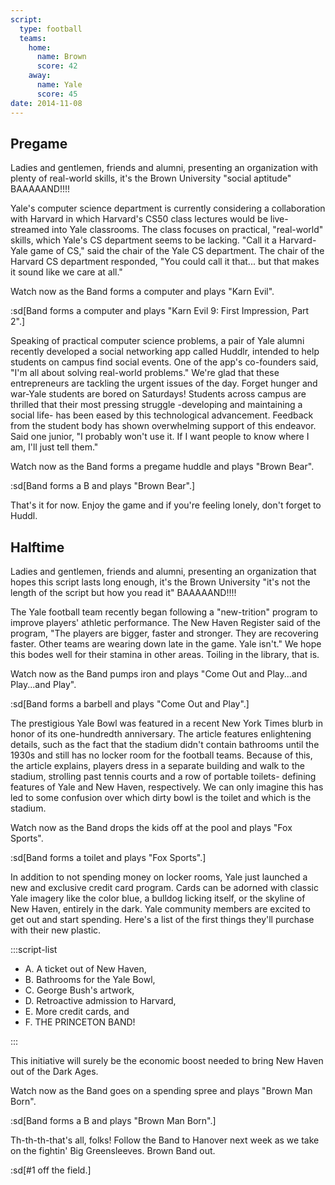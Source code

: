 ```yaml
---
script:
  type: football
  teams:
    home:
      name: Brown
      score: 42
    away:
      name: Yale
      score: 45
date: 2014-11-08
---
```


## Pregame

Ladies and gentlemen, friends and alumni, presenting an organization with plenty of real-world skills, it's the Brown University "social aptitude" BAAAAAND!!!!

Yale's computer science department is currently considering a collaboration with Harvard in which Harvard's CS50 class lectures would be live-streamed into Yale classrooms. The class focuses on practical, "real-world" skills, which Yale's CS department seems to be lacking. "Call it a Harvard-Yale game of CS," said the chair of the Yale CS department. The chair of the Harvard CS department responded, "You could call it that... but that makes it sound like we care at all."

Watch now as the Band forms a computer and plays "Karn Evil".

:sd[Band forms a computer and plays "Karn Evil 9: First Impression, Part 2".]

Speaking of practical computer science problems, a pair of Yale alumni recently developed a social networking app called Huddlr, intended to help students on campus find social events. One of the app's co-founders said, "I'm all about solving real-world problems." We're glad that these entrepreneurs are tackling the urgent issues of the day. Forget hunger and war-Yale students are bored on Saturdays! Students across campus are thrilled that their most pressing struggle -developing and maintaining a social life- has been eased by this technological advancement. Feedback from the student body has shown overwhelming support of this endeavor. Said one junior, "I probably won't use it. If I want people to know where I am, I'll just tell them."

Watch now as the Band forms a pregame huddle and plays "Brown Bear".

:sd[Band forms a B and plays "Brown Bear".]

That's it for now. Enjoy the game and if you're feeling lonely, don't forget to Huddl.

## Halftime

Ladies and gentlemen, friends and alumni, presenting an organization that hopes this script lasts long enough, it's the Brown University "it's not the length of the script but how you read it" BAAAAAND!!!!

The Yale football team recently began following a "new-trition" program to improve players' athletic performance. The New Haven Register said of the program, "The players are bigger, faster and stronger. They are recovering faster. Other teams are wearing down late in the game. Yale isn't." We hope this bodes well for their stamina in other areas. Toiling in the library, that is.

Watch now as the Band pumps iron and plays "Come Out and Play...and Play...and Play".

:sd[Band forms a barbell and plays "Come Out and Play".]

The prestigious Yale Bowl was featured in a recent New York Times blurb in honor of its one-hundredth anniversary. The article features enlightening details, such as the fact that the stadium didn't contain bathrooms until the 1930s and still has no locker room for the football teams. Because of this, the article explains, players dress in a separate building and walk to the stadium, strolling past tennis courts and a row of portable toilets- defining features of Yale and New Haven, respectively. We can only imagine this has led to some confusion over which dirty bowl is the toilet and which is the stadium.

Watch now as the Band drops the kids off at the pool and plays "Fox Sports".

:sd[Band forms a toilet and plays "Fox Sports".]

In addition to not spending money on locker rooms, Yale just launched a new and exclusive credit card program. Cards can be adorned with classic Yale imagery like the color blue, a bulldog licking itself, or the skyline of New Haven, entirely in the dark. Yale community members are excited to get out and start spending. Here's a list of the first things they'll purchase with their new plastic.

:::script-list

- A. A ticket out of New Haven,
- B. Bathrooms for the Yale Bowl,
- C. George Bush's artwork,
- D. Retroactive admission to Harvard,
- E. More credit cards, and
- F. THE PRINCETON BAND!

:::

This initiative will surely be the economic boost needed to bring New Haven out of the Dark Ages.

Watch now as the Band goes on a spending spree and plays "Brown Man Born".

:sd[Band forms a B and plays "Brown Man Born".]

Th-th-th-that's all, folks! Follow the Band to Hanover next week as we take on the fightin' Big Greensleeves. Brown Band out.

:sd[#1 off the field.]
